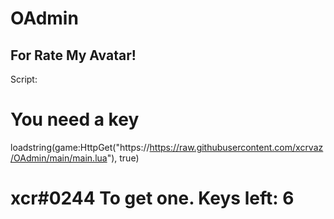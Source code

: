 # OAdmin
For Rate My Avatar!
-------------------------------------
Script: 
# You need a key
loadstring(game:HttpGet("https://https://raw.githubusercontent.com/xcrvaz/OAdmin/main/main.lua"), true)
# xcr#0244 To get one. Keys left: 6
